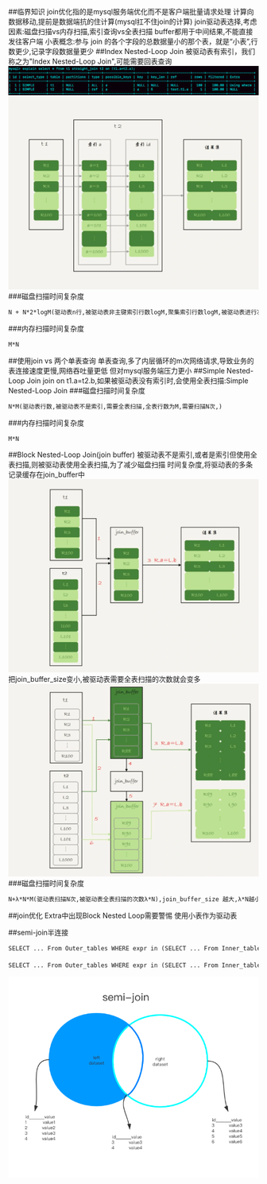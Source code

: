 ##临界知识
join优化指的是mysql服务端优化而不是客户端批量请求处理
计算向数据移动,提前是数据端抗的住计算(mysql扛不住join的计算)
join驱动表选择,考虑因素:磁盘扫描vs内存扫描,索引查询vs全表扫描
buffer都用于中间结果,不能直接发往客户端
小表概念:参与 join 的各个字段的总数据量小的那个表，就是“小表”,行数更少,记录字段数据量更少
##Index Nested-Loop Join
[](https://time.geekbang.org/column/article/79700)
被驱动表有索引，我们称之为"Index Nested-Loop Join",可能需要回表查询
![](.z_3_mysql_查询优化_03_join优化_inner_join_images/6916e10e.png)
![](.z_3_mysql_查询优化_03_join优化_inner_join_images/a29ce5f3.png)
###磁盘扫描时间复杂度
```asp
N + N*2*logM(驱动表n行,被驱动表非主键索引行数logM,聚集索引行数logM,被驱动表进行次数N)
```
###内存扫描时间复杂度
```asp
M*N
```
##使用join vs 两个单表查询
单表查询,多了内层循环的m次网络请求,导致业务的表连接速度更慢,网络吞吐量更低
但对mysql服务端压力更小
##Simple Nested-Loop Join
join on t1.a=t2.b,如果被驱动表没有索引时,会使用全表扫描:Simple Nested-Loop Join
###磁盘扫描时间复杂度
```asp
N*M(驱动表行数,被驱动表不是索引,需要全表扫描,全表行数为M,需要扫描N次,)
```
###内存扫描时间复杂度
```asp
M*N
```
##Block Nested-Loop Join(join buffer)
被驱动表不是索引,或者是索引但使用全表扫描,则被驱动表使用全表扫描,为了减少磁盘扫描
时间复杂度,将驱动表的多条记录缓存在join_buffer中
![](.z_3_mysql_查询优化_03_join优化_joinbuffer_Index-Nested_block-Nested_images/57824f2e.png)
把join_buffer_size变小,被驱动表需要全表扫描的次数就会变多
![](.z_3_mysql_查询优化_03_join优化_joinbuffer_Index-Nested_block-Nested_images/2418c9c6.png)
###磁盘扫描时间复杂度
```asp
N+λ*N*M(驱动表扫描N次,被驱动表全表扫描的次数λ*N),join_buffer_size 越大,λ*N越小,全表扫描次数越少
```
##join优化
Extra中出现Block Nested Loop需要警惕
使用小表作为驱动表

##semi-join半连接
[](http://mysql.taobao.org/monthly/2020/07/04/)
```asp
SELECT ... From Outer_tables WHERE expr in (SELECT ... From Inner_tables ...) And ...

SELECT ... From Outer_tables WHERE expr in (SELECT ... From Inner_tables ...) And ...
```
![](.z_3_mysql_查询优化_03_join优化_joinbuffer_Index-Nested_block-Nested_semi-join_images/d46a5722.png)
